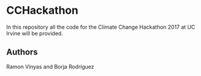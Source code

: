# CCHackathon
In this repository all the code for the Climate Change Hackathon 2017 at UC Irvine will be provided.

## Authors
Ramon Vinyas and Borja Rodríguez
